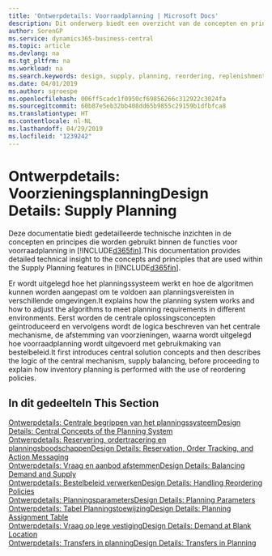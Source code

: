 ```yaml
---
title: 'Ontwerpdetails: Voorraadplanning | Microsoft Docs'
description: Dit onderwerp biedt een overzicht van de concepten en principes die worden gebruikt binnen de functies voor voorraadplanning in Business Central.
author: SorenGP
ms.service: dynamics365-business-central
ms.topic: article
ms.devlang: na
ms.tgt_pltfrm: na
ms.workload: na
ms.search.keywords: design, supply, planning, reordering, replenishment
ms.date: 04/01/2019
ms.author: sgroespe
ms.openlocfilehash: 006ff5cadc1f0950cf69856266c312922c3024fa
ms.sourcegitcommit: 60b87e5eb32bb408dd65b9855c29159b1dfbfca8
ms.translationtype: HT
ms.contentlocale: nl-NL
ms.lasthandoff: 04/29/2019
ms.locfileid: "1239242"
---
```

# <a name="design-details-supply-planning"></a><span data-ttu-id="1a1b3-103">Ontwerpdetails: Voorzieningsplanning</span><span class="sxs-lookup"><span data-stu-id="1a1b3-103">Design Details: Supply Planning</span></span>
<span data-ttu-id="1a1b3-104">Deze documentatie biedt gedetailleerde technische inzichten in de concepten en principes die worden gebruikt binnen de functies voor voorraadplanning in [!INCLUDE[d365fin](includes/d365fin_md.md)].</span><span class="sxs-lookup"><span data-stu-id="1a1b3-104">This documentation provides detailed technical insight to the concepts and principles that are used within the Supply Planning features in [!INCLUDE[d365fin](includes/d365fin_md.md)].</span></span>  

<span data-ttu-id="1a1b3-105">Er wordt uitgelegd hoe het planningssysteem werkt en hoe de algoritmen kunnen worden aangepast om te voldoen aan planningsvereisten in verschillende omgevingen.</span><span class="sxs-lookup"><span data-stu-id="1a1b3-105">It explains how the planning system works and how to adjust the algorithms to meet planning requirements in different environments.</span></span> <span data-ttu-id="1a1b3-106">Eerst worden de centrale oplossingsconcepten geïntroduceerd en vervolgens wordt de logica beschreven van het centrale mechanisme, de afstemming van voorzieningen, waarna wordt uitgelegd hoe voorraadplanning wordt uitgevoerd met gebruikmaking van bestelbeleid.</span><span class="sxs-lookup"><span data-stu-id="1a1b3-106">It first introduces central solution concepts and then describes the logic of the central mechanism, supply balancing, before proceeding to explain how inventory planning is performed with the use of reordering policies.</span></span>  

## <a name="in-this-section"></a><span data-ttu-id="1a1b3-107">In dit gedeelte</span><span class="sxs-lookup"><span data-stu-id="1a1b3-107">In This Section</span></span>  
[<span data-ttu-id="1a1b3-108">Ontwerpdetails: Centrale begrippen van het planningssysteem</span><span class="sxs-lookup"><span data-stu-id="1a1b3-108">Design Details: Central Concepts of the Planning System</span></span>](design-details-central-concepts-of-the-planning-system.md)  
[<span data-ttu-id="1a1b3-109">Ontwerpdetails: Reservering, ordertracering en planningsboodschappen</span><span class="sxs-lookup"><span data-stu-id="1a1b3-109">Design Details: Reservation, Order Tracking, and Action Messaging</span></span>](design-details-reservation-order-tracking-and-action-messaging.md)  
[<span data-ttu-id="1a1b3-110">Ontwerpdetails: Vraag en aanbod afstemmen</span><span class="sxs-lookup"><span data-stu-id="1a1b3-110">Design Details: Balancing Demand and Supply</span></span>](design-details-balancing-demand-and-supply.md)  
[<span data-ttu-id="1a1b3-111">Ontwerpdetails: Bestelbeleid verwerken</span><span class="sxs-lookup"><span data-stu-id="1a1b3-111">Design Details: Handling Reordering Policies</span></span>](design-details-handling-reordering-policies.md)  
[<span data-ttu-id="1a1b3-112">Ontwerpdetails: Planningsparameters</span><span class="sxs-lookup"><span data-stu-id="1a1b3-112">Design Details: Planning Parameters</span></span>](design-details-planning-parameters.md)  
[<span data-ttu-id="1a1b3-113">Ontwerpdetails: Tabel Planningstoewijzing</span><span class="sxs-lookup"><span data-stu-id="1a1b3-113">Design Details: Planning Assignment Table</span></span>](design-details-planning-assignment-table.md)  
[<span data-ttu-id="1a1b3-114">Ontwerpdetails: Vraag op lege vestiging</span><span class="sxs-lookup"><span data-stu-id="1a1b3-114">Design Details: Demand at Blank Location</span></span>](design-details-demand-at-blank-location.md)  
[<span data-ttu-id="1a1b3-115">Ontwerpdetails: Transfers in planning</span><span class="sxs-lookup"><span data-stu-id="1a1b3-115">Design Details: Transfers in Planning</span></span>](design-details-transfers-in-planning.md)
